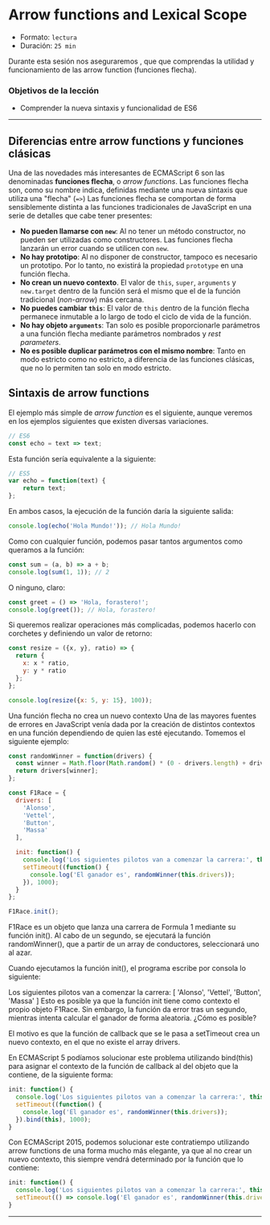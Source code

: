 # Arrow functions and Lexical Scope

* Formato: `lectura` 
* Duración: `25 min`

Durante esta sesión nos aseguraremos ,
que que comprendas la utilidad y funcionamiento de 
las arrow function (funciones flecha).

### Objetivos de la lección

* Comprender la nueva sintaxis y funcionalidad de ES6


***

## Diferencias entre arrow functions y funciones clásicas

Una de las novedades más interesantes de ECMAScript 6 son las denominadas
**funciones flecha**, o *arrow functions*. Las funciones flecha son, como su
nombre indica, definidas mediante una nueva sintaxis que utiliza una "flecha"
(`=>`) Las funciones flecha se comportan de forma sensiblemente distinta a las
funciones tradicionales de JavaScript en una serie de detalles que cabe tener
presentes:

* **No pueden llamarse con `new`**: Al no tener un método constructor, no pueden
  ser utilizadas como constructores. Las funciones flecha lanzarán un error
  cuando se utilicen con `new`.
* **No hay prototipo**: Al no disponer de constructor, tampoco es necesario un
  prototipo. Por lo tanto, no existirá la propiedad `prototype` en una función
  flecha.
* **No crean un nuevo contexto**. El valor de `this`, `super`, `arguments` y
  `new.target` dentro de la función será el mismo que el de la función
  tradicional (*non-arrow*) más cercana.
* **No puedes cambiar `this`**: El valor de `this` dentro de la función flecha
  permanece inmutable a lo largo de todo el ciclo de vida de la función.
* **No hay objeto `arguments`**: Tan solo es posible proporcionarle parámetros a
  una función flecha mediante parámetros nombrados y *rest parameters*.
* **No es posible duplicar parámetros con el mismo nombre**: Tanto en modo
  estricto como no estricto, a diferencia de las funciones clásicas, que no lo
  permiten tan solo en modo estricto.

## Sintaxis de arrow functions

El ejemplo más simple de *arrow function* es el siguiente, aunque veremos en los ejemplos siguientes que existen diversas variaciones.

```javascript
// ES6
const echo = text => text;
```

Esta función sería equivalente a la siguiente:

```javascript
// ES5
var echo = function(text) {
    return text;
};
```

En ambos casos, la ejecución de la función daría la siguiente salida:

```javascript
console.log(echo('Hola Mundo!')); // Hola Mundo!
```

Como con cualquier función, podemos pasar tantos argumentos como queramos a la función:

```javascript
const sum = (a, b) => a + b;
console.log(sum(1, 1)); // 2
```

O ninguno, claro:

```javascript
const greet = () => 'Hola, forastero!';
console.log(greet()); // Hola, forastero!
```

Si queremos realizar operaciones más complicadas, podemos hacerlo con corchetes y definiendo un valor de retorno:

```javascript
const resize = ({x, y}, ratio) => {
  return {
    x: x * ratio,
    y: y * ratio
  };
};

console.log(resize({x: 5, y: 15}, 100));
```
 Una función flecha no crea un nuevo contexto Una de las mayores fuentes de errores en JavaScript venía dada por la creación de distintos contextos en una función dependiendo de quien las esté ejecutando. Tomemos el siguiente ejemplo:

```javascript
const randomWinner = function(drivers) {
  const winner = Math.floor(Math.random() * (0 - drivers.length) + drivers.length);
  return drivers[winner];
};

const F1Race = {
  drivers: [
    'Alonso',
    'Vettel',
    'Button',
    'Massa'
  ],

  init: function() {
    console.log('Los siguientes pilotos van a comenzar la carrera:', this.drivers);
    setTimeout((function() {
      console.log('El ganador es', randomWinner(this.drivers));
    }), 1000);
  }
};

F1Race.init();
```

F1Race es un objeto que lanza una carrera de Formula 1 mediante su función init(). Al cabo de un segundo, se ejecutará la función randomWinner(), que a partir de un array de conductores, seleccionará uno al azar.

Cuando ejecutamos la función init(), el programa escribe por consola lo siguiente:

Los siguientes pilotos van a comenzar la carrera: [ 'Alonso', 'Vettel', 'Button', 'Massa' ]
Esto es posible ya que la función init tiene como contexto el propio objeto F1Race. Sin embargo, la función da error tras un segundo, mientras intenta calcular el ganador de forma aleatoria. ¿Cómo es posible?

El motivo es que la función de callback que se le pasa a setTimeout crea un nuevo contexto, en el que no existe el array drivers.

En ECMAScript 5 podíamos solucionar este problema utilizando bind(this) para asignar el contexto de la función de callback al del objeto que la contiene, de la siguiente forma:

```javascript
init: function() {
  console.log('Los siguientes pilotos van a comenzar la carrera:', this.drivers);
  setTimeout((function() {
    console.log('El ganador es', randomWinner(this.drivers));
  }).bind(this), 1000);
}
```

Con ECMAScript 2015, podemos solucionar este contratiempo utilizando arrow functions de una forma mucho más elegante, ya que al no crear un nuevo contexto, this siempre vendrá determinado por la función que lo contiene:

```javascript
init: function() {
  console.log('Los siguientes pilotos van a comenzar la carrera:', this.drivers);
  setTimeout(() => console.log('El ganador es', randomWinner(this.drivers)), 1000);
}
```

***